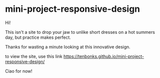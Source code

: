 # mini-project-responsive-design

Hi!

This isn't a site to drop your jaw to unlike short dresses on a hot summers day, but practice makes perfect.

Thanks for wasting a minute looking at this innovative design.

to view the site, use this link  https://tenbonks.github.io/mini-project-responsive-design/

Ciao for now!
